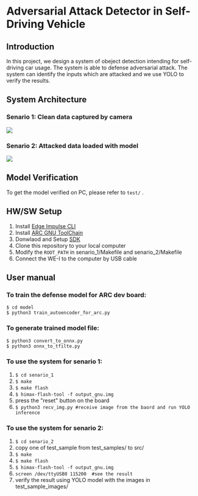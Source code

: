 # Adversarial Attack Detector in Self-Driving Vehicle

## Introduction
In this project, we design a system of obeject detection intending for self-driving car usage. The system is able to defense adversarial attack. The system can identify the inputs which are attacked and we use YOLO to verify the results.
## System Architecture
### Senario 1: Clean data captured by camera
![](https://i.imgur.com/sl9Xs3y.png)
### Senario 2: Attacked data loaded with model
![](https://i.imgur.com/wlCFlDb.png)

## Model Verification
To get the model verified on PC, please refer to `test/` .

## HW/SW Setup
1. Install [Edge Impulse CLI](https://docs.edgeimpulse.com/docs/cli-installation)
2. Install [ARC GNU ToolChain](https://github.com/foss-for-synopsys-dwc-arc-processors/toolchain/releases)
3. Donwlaod and Setup [SDK](https://github.com/foss-for-synopsys-dwc-arc-processors/arc_contest) 
4. Clone this repository to your local computer
5. Modify the `ROOT_PATH` in senario_1/Makefile and senario_2/Makefile
6. Connect the WE-I to the computer by USB cable

## User manual
### To train the defense model for ARC dev board: 
```
$ cd model
$ python3 train_autoencoder_for_arc.py
```
### To generate trained model file:
```
$ python3 convert_to_onnx.py
$ python3 onnx_to_tfilte.py
```
### To use the system for senario 1:
1. `$ cd senario_1`
2. `$ make`
3. `$ make flash`
4. `$ himax-flash-tool -f output_gnu.img`
5. press the "reset" button on the board
6. `$ python3 recv_img.py #receive image from the baord and run YOLO inference`
### To use the system for senario 2:
1. `$ cd senario_2`
2. copy one of test_sample from test_samples/ to src/
3. `$ make`
4. `$ make flash`
5. `$ himax-flash-tool -f output_gnu.img`
6. `screen /dev/ttyUSB0 115200  #see the result`
7. verify the result using YOLO model with the images in test_sample_images/
